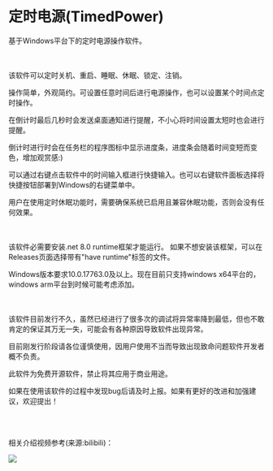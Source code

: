 # 定时电源(TimedPower)

基于Windows平台下的定时电源操作软件。

<br/><br/>
该软件可以定时关机、重启、睡眠、休眠、锁定、注销。

操作简单，外观简约。可设置任意时间后进行电源操作，也可以设置某个时间点定时操作。

在倒计时最后几秒时会发送桌面通知进行提醒，不小心将时间设置太短时也会进行提醒。

倒计时进行时会在任务栏的程序图标中显示进度条，进度条会随着时间变短而变色，增加观赏感:)

可以通过右键点击软件中的时间输入框进行快捷输入。也可以右键软件面板选择将快捷按钮部署到Windows的右键菜单中。

用户在使用定时休眠功能时，需要确保系统已启用且兼容休眠功能，否则会没有任何效果。

<br/><br/>
该软件必需要安装.net 8.0 runtime框架才能运行。 如果不想安装该框架，可以在Releases页面选择带有"have runtime"标签的文件。

Windows版本要求10.0.17763.0及以上。现在目前只支持windows x64平台的，windows arm平台到时候可能考虑添加。

<br/><br/>
该软件目前发行不久，虽然已经进行了很多次的调试将异常率降到最低，但也不敢肯定的保证其万无一失，可能会有各种原因导致软件出现异常。

目前刚发行阶段请各位谨慎使用，因用户使用不当而导致出现致命问题软件开发者概不负责。

此软件为免费开源软件，禁止将其应用于商业用途。

如果在使用该软件的过程中发现bug后请及时上报。如果有更好的改进和加强建议，欢迎提出！



<br/><br/>
<div>
相关介绍视频参考(来源:bilibili)：

[![](https://i0.hdslb.com/bfs/archive/1333a1317e438c5c017c7de1d4b7b497c4da3798.jpg@320w_200h)](https://www.bilibili.com/video/BV1sYhLesEhD)
</div>
